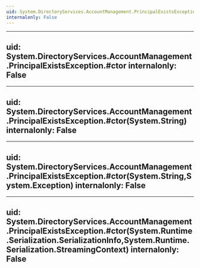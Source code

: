 ```yaml
---
uid: System.DirectoryServices.AccountManagement.PrincipalExistsException
internalonly: False
---
```


---
uid: System.DirectoryServices.AccountManagement.PrincipalExistsException.#ctor
internalonly: False
---

---
uid: System.DirectoryServices.AccountManagement.PrincipalExistsException.#ctor(System.String)
internalonly: False
---

---
uid: System.DirectoryServices.AccountManagement.PrincipalExistsException.#ctor(System.String,System.Exception)
internalonly: False
---

---
uid: System.DirectoryServices.AccountManagement.PrincipalExistsException.#ctor(System.Runtime.Serialization.SerializationInfo,System.Runtime.Serialization.StreamingContext)
internalonly: False
---
